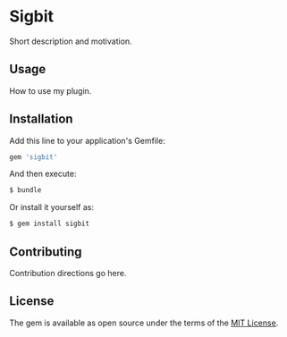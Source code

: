 # Sigbit
Short description and motivation.

## Usage
How to use my plugin.

## Installation
Add this line to your application's Gemfile:

```ruby
gem 'sigbit'
```

And then execute:
```bash
$ bundle
```

Or install it yourself as:
```bash
$ gem install sigbit
```

## Contributing
Contribution directions go here.

## License
The gem is available as open source under the terms of the [MIT License](https://opensource.org/licenses/MIT).
